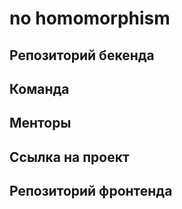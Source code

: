 # no homomorphism

## Репозиторий бекенда

## Команда

## Менторы

## Ссылка на проект

## Репозиторий фронтенда